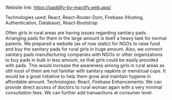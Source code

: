 Website link: https://paddify-by-reactify.web.app/

Technologies used: React, React-Router-Dom, Firebase (Hosting, Authentication, Database), React-Bootstrap

Often girls in rural areas are having issues regarding sanitary pads. Arranging pads for them in the large amount is itself a heavy task for normal parents. We prepared a website (as of now static) for NGOs to raise fund and buy the sanitary pads for rural girls in huge amount. Also, we connect sanitary pads manufacturing companies with NGOs or other organizations to buy pads in bulk in less amount, so that girls could be easily provided with pads. This would increase the awareness among girls in rural areas as still most of them are not familiar with sanitary napkins or menstrual cups. It would be a great initiative to help them grow and maintain hygiene in affordable amount.
Technologies: React, Firebase
Enhancements: We can provide direct access of doctors to rural woman again with a very minimal consultation fees. We can further add transactions at consumer level.
